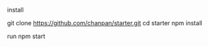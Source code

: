 install 

git clone https://github.com/chanpan/starter.git 
cd starter 
npm install 

run 
npm start

